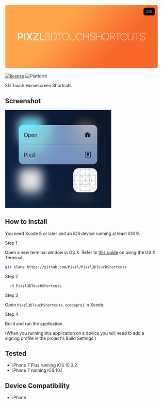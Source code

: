 ![Pixzl3DTouchShortcuts](pixzl3dtouchshortcuts-logo.png)

[![license](https://img.shields.io/github/license/mashape/apistatus.svg?maxAge=2592000)](License)
![Platform](https://img.shields.io/cocoapods/p/TSMessages.svg?style=flat)


3D Touch Homescreen Shortcuts

## Screenshot
![Screenshot](screenshot.png)

## How to Install

You need Xcode 8 or later and an iOS device running at least iOS 9.

Step 1

Open a new terminal window in OS X. Refer to [this guide](http://blog.teamtreehouse.com/introduction-to-the-mac-os-x-command-line) on using the OS X Terminal.

```bash
git clone https://github.com/Pixzl/Pixzl3DTouchShortcuts
```

Step 2

```bash
  cd Pixzl3DTouchShortcuts
```

Step 3

Open `Pixzl3DTouchShortcuts.xcodeproj` in Xcode.


Step 4

Build and run the application.

(When you running this application on a device you will need to add a signing profile in the project's Build Settings.)


## Tested

- iPhone 7 Plus running iOS 10.0.2
- iPhone 7 running iOS 10.1

## Device Compatibility

- iPhone
